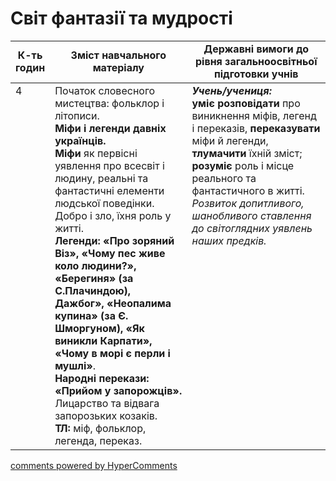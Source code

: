 <div id="hypercomments_widget" class="js-hypercomments-widget invisible"></div>

# Світ фантазії та мудрості

<table>
  <tr>
    <td width="10%" align="center"><b>К-ть годин</b></td>
    <td width="45%" align="center"><b>Зміст навчального матеріалу</b></td>
    <td width="45%" align="center"><b>Державні вимоги до рівня загальноосвітньої підготовки учнів</b></td>
  </tr>
<tbody>
  <tr>
<td width="10%" style="vertical-align:top !important;">4</td>
    <td width="45%" style="vertical-align:top !important;">
Початок словесного мистецтва: фольклор і літописи.<br>
<b>Міфи і легенди давніх українців.</b><br>
<b>Міфи</b> як первісні уявлення про всесвіт і людину, реальні та фантастичні елементи людської поведінки. Добро і зло, їхня роль у житті.<br> <b>Легенди: «Про зоряний Віз», «Чому пес живе коло людини?», «Берегиня» (за С.Плачиндою), Дажбог», «Неопалима купина» (за Є. Шморгуном), «Як виникли Карпати», «Чому в морі є перли і мушлі»</b>.<br> <b>Народні перекази: «Прийом у запорожців».</b> Лицарство та відвага запорозьких козаків.<br> <b>ТЛ:</b> міф, фольклор, легенда, переказ. 
</td>
    <td width="45%" style="vertical-align:top !important;">
<i><b>Учень/учениця:</b></i><br>
<b>уміє розповідати</b> про виникнення міфів, легенд і переказів, <b>переказувати</b> міфи й легенди, <b>тлумачити</b> їхній зміст;<br> 
<b>розуміє</b> роль і місце реального та фантастичного в житті.<br>
<i>Розвиток допитливого, шанобливого ставлення до світоглядних уявлень наших предків.</i></td>
  </tr>
</tbody>
</table>

<div class="js-hypercomments-container">
<a href="http://hypercomments.com" class="hc-link" title="comments widget">comments powered by HyperComments</a>
</div>